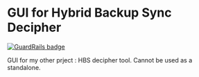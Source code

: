 # GUI for Hybrid Backup Sync Decipher

[![GuardRails badge](https://badges.production.guardrails.io/Mikiya83/hbs_decipher_gui.svg)](https://www.guardrails.io)

GUI for my other prject : HBS decipher tool. Cannot be used as a standalone.
